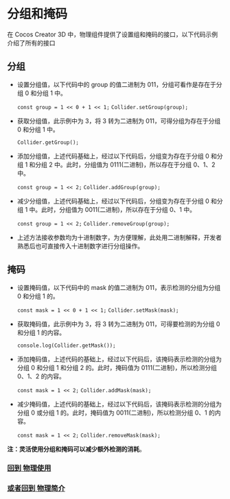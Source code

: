 # 分组和掩码

在 Cocos Creator 3D 中，物理组件提供了设置组和掩码的接口，以下代码示例介绍了所有的接口

## 分组

- 设置分组值，以下代码中的 group 的值二进制为 011，分组可看作是存在于分组 0 和分组 1 中。

  `const group = 1 << 0 + 1 << 1;`
  `Collider.setGroup(group);`

- 获取分组值，此示例中为 3，将 3 转为二进制为 011，可得分组为存在于分组 0 和分组 1 中。

  `Collider.getGroup();`

- 添加分组值，上述代码基础上，经过以下代码后，分组变为存在于分组 0 和分组 1 和分组 2 中。此时，分组值为 0111(二进制)，所以存在于分组 0、1、2 中。

  `const group = 1 << 2;`
  `Collider.addGroup(group);`

- 减少分组值，上述代码基础上，经过以下代码后，分组变为存在于分组 0 和分组 1 中。此时，分组值为 0011(二进制)，所以存在于分组 0、1 中。

  `const group = 1 << 2;`
  `Collider.removeGroup(group);`

- 上述方法接收参数均为十进制数字，为方便理解，此处用二进制解释，开发者熟悉后也可直接传入十进制数字进行分组操作。

## 掩码

- 设置掩码值，以下代码中的 mask 的值二进制为 011，表示检测的分组为分组 0 和分组 1 的。

  `const mask = 1 << 0 + 1 << 1;`
  `Collider.setMask(mask);`

- 获取掩码值，此示例中为 3，将 3 转为二进制为 011，可得要检测的为分组 0 和分组 1 的内容。

  `console.log(Collider.getMask());`

- 添加掩码值，上述代码的基础上，经过以下代码后，该掩码表示检测的分组为分组 0 和分组 1 和分组 2 的。此时，掩码值为 0111(二进制)，所以检测分组 0、1、2 的内容。

  `const mask = 1 << 2;`
  `Collider.addMask(mask);`

- 减少掩码值，上述代码的基础上，经过以下代码后，该掩码表示检测的分组为分组 0 或分组 1 的。此时，掩码值为 0011(二进制)，所以检测分组 0、1 的内容。

  `const mask = 1 << 2;`
  `Collider.removeMask(mask);`

**注：灵活使用分组和掩码可以减少额外检测的消耗**。

<!--
TODO :

## 举例

以下代码区域列举了一个简单的使用示例

```

```
-->

### [**回到** 物理使用](./../physics-use.md)

### [**或者回到** 物理简介](./../physics.md)
